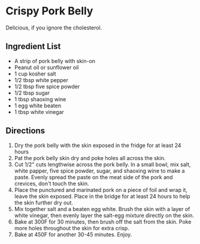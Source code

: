 # Crispy Pork Belly
Delicious, if you ignore the cholesterol.

## Ingredient List
- A strip of pork belly with skin-on
- Peanut oil or sunflower oil
- 1 cup kosher salt
- 1/2 tbsp white pepper
- 1/2 tbsp five spice powder
- 1/2 tbsp sugar
- 1 tbsp shaoxing wine
- 1 egg white beaten
- 1 tbsp white vinegar

## Directions
1. Dry the pork belly with the skin exposed in the fridge for at least 24 hours
2. Pat the pork belly skin dry and poke holes all across the skin. 
3. Cut 1/2" cuts lengthwise across the pork belly. In a small bowl, mix salt, white papper, five spice powder, sugar, and shaoxing wine to make a paste. Evenly spread the paste on the meat side of the pork and crevices, don't touch the skin.
4. Place the punctured and marinated pork on a piece of foil and wrap it, leave the skin exposed. Place in the bridge for at least 24 hours to help the skin further dry out.
5. Mix together salt and a beaten egg white. Brush the skin with a layer of white vinegar, then evenly layer the salt-egg mixture directly on the skin.
6. Bake at 300F for 30 minutes, then brush off the salt from the skin. Poke more holes throughout the  skin for extra crisp.
7. Bake at 450F for another 30-45 minutes. Enjoy.
